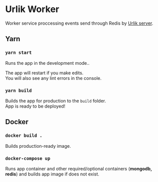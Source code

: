 # Urlik Worker

Worker service proccessing events send through Redis by [Urlik server](https://github.com/prixladi/shamyr-urlik-server).

## Yarn

### `yarn start`

Runs the app in the development mode..

The app will restart if you make edits.<br />
You will also see any lint errors in the console.

### `yarn build`

Builds the app for production to the `build` folder.<br />
App is ready to be deployed!

## Docker

### `docker build .`

Builds production-ready image.

### `docker-compose up`

Runs app container and other required/optional containers (**mongodb, redis**) and builds app image if does not exist.